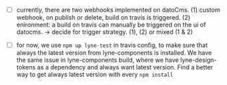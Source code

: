 - [ ] currently, there are two webhooks implemented on datoCms.
  (1) custom webhook, on publish or delete, build on travis is triggered.
  (2) enironment: a build on travis can manually be triggered on the ui of datocms.
  -> decide for trigger strategy. (1), (2) or mixed (1 & 2)

- [ ] for now, we use `npm up lyne-test` in travis config, to make sure that always the latest version from lyne-components is installed. We have the same issue in lyne-components build, where we have lyne-design-tokens as a dependency and always want latest version. Find a better way to get always latest version with every `npm install`
